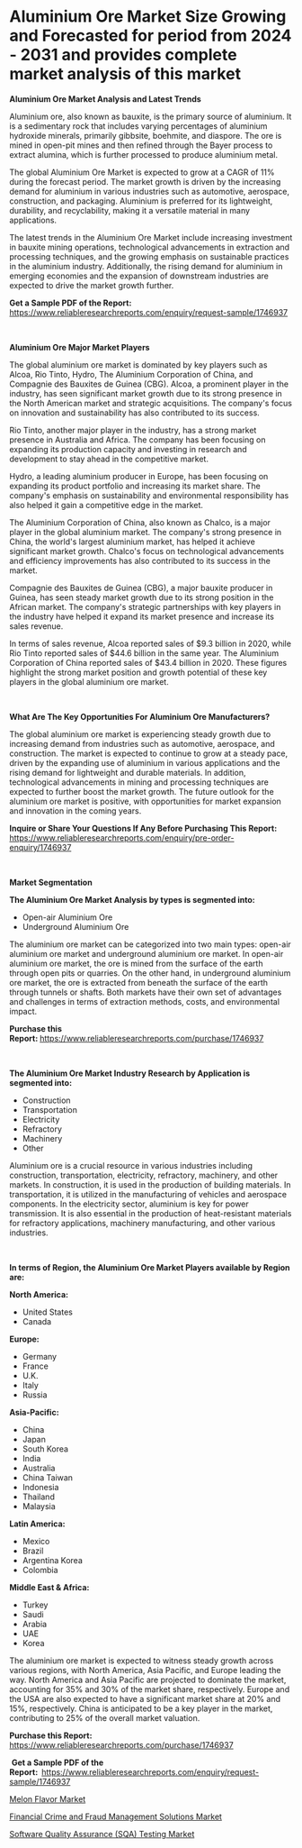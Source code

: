 <p><h1>Aluminium Ore Market Size Growing and Forecasted for period from 2024 - 2031 and provides complete market analysis of this market</h1></p><p><strong>Aluminium Ore Market Analysis and Latest Trends</strong></p>
<p><p>Aluminium ore, also known as bauxite, is the primary source of aluminium. It is a sedimentary rock that includes varying percentages of aluminium hydroxide minerals, primarily gibbsite, boehmite, and diaspore. The ore is mined in open-pit mines and then refined through the Bayer process to extract alumina, which is further processed to produce aluminium metal.</p><p>The global Aluminium Ore Market is expected to grow at a CAGR of 11% during the forecast period. The market growth is driven by the increasing demand for aluminium in various industries such as automotive, aerospace, construction, and packaging. Aluminium is preferred for its lightweight, durability, and recyclability, making it a versatile material in many applications.</p><p>The latest trends in the Aluminium Ore Market include increasing investment in bauxite mining operations, technological advancements in extraction and processing techniques, and the growing emphasis on sustainable practices in the aluminium industry. Additionally, the rising demand for aluminium in emerging economies and the expansion of downstream industries are expected to drive the market growth further.</p></p>
<p><strong>Get a Sample PDF of the Report:&nbsp;</strong> <a href="https://www.reliableresearchreports.com/enquiry/request-sample/1746937">https://www.reliableresearchreports.com/enquiry/request-sample/1746937</a></p>
<p>&nbsp;</p>
<p><strong>Aluminium Ore Major Market Players</strong></p>
<p><p>The global aluminium ore market is dominated by key players such as Alcoa, Rio Tinto, Hydro, The Aluminium Corporation of China, and Compagnie des Bauxites de Guinea (CBG). Alcoa, a prominent player in the industry, has seen significant market growth due to its strong presence in the North American market and strategic acquisitions. The company's focus on innovation and sustainability has also contributed to its success.</p><p>Rio Tinto, another major player in the industry, has a strong market presence in Australia and Africa. The company has been focusing on expanding its production capacity and investing in research and development to stay ahead in the competitive market.</p><p>Hydro, a leading aluminium producer in Europe, has been focusing on expanding its product portfolio and increasing its market share. The company's emphasis on sustainability and environmental responsibility has also helped it gain a competitive edge in the market.</p><p>The Aluminium Corporation of China, also known as Chalco, is a major player in the global aluminium market. The company's strong presence in China, the world's largest aluminium market, has helped it achieve significant market growth. Chalco's focus on technological advancements and efficiency improvements has also contributed to its success in the market.</p><p>Compagnie des Bauxites de Guinea (CBG), a major bauxite producer in Guinea, has seen steady market growth due to its strong position in the African market. The company's strategic partnerships with key players in the industry have helped it expand its market presence and increase its sales revenue.</p><p>In terms of sales revenue, Alcoa reported sales of $9.3 billion in 2020, while Rio Tinto reported sales of $44.6 billion in the same year. The Aluminium Corporation of China reported sales of $43.4 billion in 2020. These figures highlight the strong market position and growth potential of these key players in the global aluminium ore market.</p></p>
<p>&nbsp;</p>
<p><strong>What Are The Key Opportunities For Aluminium Ore Manufacturers?</strong></p>
<p><p>The global aluminium ore market is experiencing steady growth due to increasing demand from industries such as automotive, aerospace, and construction. The market is expected to continue to grow at a steady pace, driven by the expanding use of aluminium in various applications and the rising demand for lightweight and durable materials. In addition, technological advancements in mining and processing techniques are expected to further boost the market growth. The future outlook for the aluminium ore market is positive, with opportunities for market expansion and innovation in the coming years.</p></p>
<p><strong>Inquire or Share Your Questions If Any Before Purchasing This Report:</strong> <a href="https://www.reliableresearchreports.com/enquiry/pre-order-enquiry/1746937">https://www.reliableresearchreports.com/enquiry/pre-order-enquiry/1746937</a></p>
<p>&nbsp;</p>
<p><strong>Market Segmentation</strong></p>
<p><strong>The Aluminium Ore Market Analysis by types is segmented into:</strong></p>
<p><ul><li>Open-air Aluminium Ore</li><li>Underground Aluminium Ore</li></ul></p>
<p><p>The aluminium ore market can be categorized into two main types: open-air aluminium ore market and underground aluminium ore market. In open-air aluminium ore market, the ore is mined from the surface of the earth through open pits or quarries. On the other hand, in underground aluminium ore market, the ore is extracted from beneath the surface of the earth through tunnels or shafts. Both markets have their own set of advantages and challenges in terms of extraction methods, costs, and environmental impact.</p></p>
<p><strong>Purchase this Report:&nbsp;</strong><a href="https://www.reliableresearchreports.com/purchase/1746937">https://www.reliableresearchreports.com/purchase/1746937</a></p>
<p>&nbsp;</p>
<p><strong>The Aluminium Ore Market Industry Research by Application is segmented into:</strong></p>
<p><ul><li>Construction</li><li>Transportation</li><li>Electricity</li><li>Refractory</li><li>Machinery</li><li>Other</li></ul></p>
<p><p>Aluminium ore is a crucial resource in various industries including construction, transportation, electricity, refractory, machinery, and other markets. In construction, it is used in the production of building materials. In transportation, it is utilized in the manufacturing of vehicles and aerospace components. In the electricity sector, aluminium is key for power transmission. It is also essential in the production of heat-resistant materials for refractory applications, machinery manufacturing, and other various industries.</p></p>
<p>&nbsp;</p>
<p><strong>In terms of Region, the Aluminium Ore Market Players available by Region are:</strong></p>
<p>
    <p> <strong> North America: </strong>
        <ul>
            <li>United States</li>
            <li>Canada</li>
        </ul>
        </p> 
    <p> <strong> Europe: </strong>
        <ul>
            <li>Germany</li>
            <li>France</li>
            <li>U.K.</li>
            <li>Italy</li>
            <li>Russia</li>
        </ul>
        </p> 
    <p> <strong> Asia-Pacific: </strong>
        <ul>
            <li>China</li>
            <li>Japan</li>
            <li>South Korea</li>
            <li>India</li>
            <li>Australia</li>
            <li>China Taiwan</li>
            <li>Indonesia</li>
            <li>Thailand</li>
            <li>Malaysia</li>
        </ul>
        </p> 
    <p> <strong> Latin America: </strong>
        <ul>
            <li>Mexico</li>
            <li>Brazil</li>
            <li>Argentina Korea</li>
            <li>Colombia</li>
        </ul>
        </p> 
    <p> <strong> Middle East & Africa: </strong>
        <ul>
            <li>Turkey</li>
            <li>Saudi</li>
            <li>Arabia</li>
            <li>UAE</li>
            <li>Korea</li>
        </ul>
    </p>
    </p>
<p><p>The aluminium ore market is expected to witness steady growth across various regions, with North America, Asia Pacific, and Europe leading the way. North America and Asia Pacific are projected to dominate the market, accounting for 35% and 30% of the market share, respectively. Europe and the USA are also expected to have a significant market share at 20% and 15%, respectively. China is anticipated to be a key player in the market, contributing to 25% of the overall market valuation.</p></p>
<p><strong>Purchase this Report: </strong><a href="https://www.reliableresearchreports.com/purchase/1746937">https://www.reliableresearchreports.com/purchase/1746937</a></p>
<p>&nbsp;<strong>Get a Sample PDF of the Report:&nbsp;&nbsp;</strong><a href="https://www.reliableresearchreports.com/enquiry/request-sample/1746937">https://www.reliableresearchreports.com/enquiry/request-sample/1746937</a></p>
<p><strong></strong></p>
<p><p><a href="https://view.publitas.com/reportprime-1/melon-flavor-market-growth-market-trends-covid-19-impact-and-forecasts-for-period-from-2023-2030/">Melon Flavor Market</a></p><p><a href="https://view.publitas.com/reportprime-1/financial-crime-and-fraud-management-solutions-market-a-comprehensive-report-of-its-market-share-growth-trends-2023-2030/">Financial Crime and Fraud Management Solutions Market</a></p><p><a href="https://view.publitas.com/reportprime-1/software-quality-assurance-sqa-testing-market-analysis-examines-its-scope-on-growth-opportunities-and-forecasted-trends-spanning-from-2023-to-2030/">Software Quality Assurance (SQA) Testing Market</a></p></p>